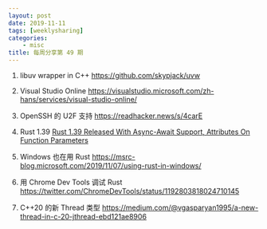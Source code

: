 ```yaml
---
layout: post
date: 2019-11-11
tags: [weeklysharing]
categories:
    - misc
title: 每周分享第 49 期
---
```


1. libuv wrapper in C++ https://github.com/skypjack/uvw

2. Visual Studio Online https://visualstudio.microsoft.com/zh-hans/services/visual-studio-online/

3. OpenSSH 的 U2F 支持 https://readhacker.news/s/4carE

4. Rust 1.39 [Rust 1.39 Released With Async-Await Support, Attributes On Function Parameters](http://www.phoronix.com/scan.php?page=news_item&px=Rust-1.39-Released)

5. Windows 也在用 Rust https://msrc-blog.microsoft.com/2019/11/07/using-rust-in-windows/

6. 用 Chrome Dev Tools 调试 Rust https://twitter.com/ChromeDevTools/status/1192803818024710145

7. C++20 的新 Thread 类型 https://medium.com/@vgasparyan1995/a-new-thread-in-c-20-jthread-ebd121ae8906

   
